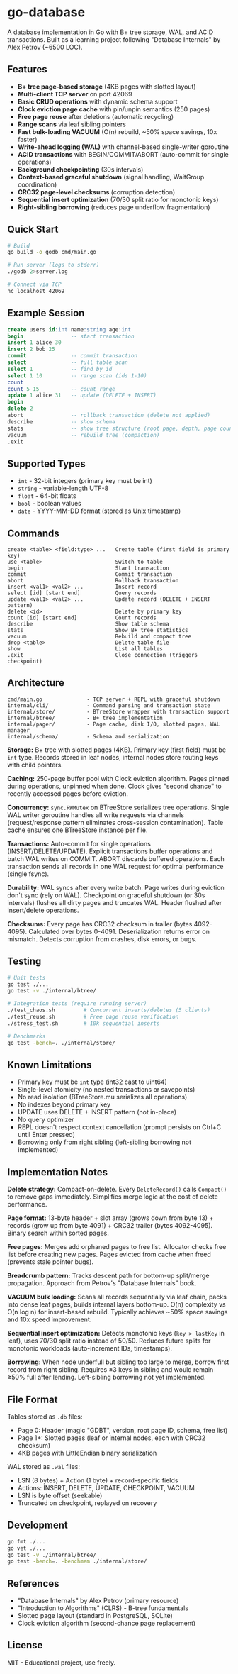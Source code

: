 # go-database

A database implementation in Go with B+ tree storage, WAL, and ACID transactions. Built as a learning project following "Database Internals" by Alex Petrov (~6500 LOC).

## Features

- **B+ tree page-based storage** (4KB pages with slotted layout)
- **Multi-client TCP server** on port 42069
- **Basic CRUD operations** with dynamic schema support
- **Clock eviction page cache** with pin/unpin semantics (250 pages)
- **Free page reuse** after deletions (automatic recycling)
- **Range scans** via leaf sibling pointers
- **Fast bulk-loading VACUUM** (O(n) rebuild, ~50% space savings, 10x faster)
- **Write-ahead logging (WAL)** with channel-based single-writer goroutine
- **ACID transactions** with BEGIN/COMMIT/ABORT (auto-commit for single operations)
- **Background checkpointing** (30s intervals)
- **Context-based graceful shutdown** (signal handling, WaitGroup coordination)
- **CRC32 page-level checksums** (corruption detection)
- **Sequential insert optimization** (70/30 split ratio for monotonic keys)
- **Right-sibling borrowing** (reduces page underflow fragmentation)

## Quick Start

```bash
# Build
go build -o godb cmd/main.go

# Run server (logs to stderr)
./godb 2>server.log

# Connect via TCP
nc localhost 42069
```

## Example Session

```sql
create users id:int name:string age:int
begin               -- start transaction
insert 1 alice 30
insert 2 bob 25
commit              -- commit transaction
select              -- full table scan
select 1            -- find by id
select 1 10         -- range scan (ids 1-10)
count
count 5 15          -- count range
update 1 alice 31   -- update (DELETE + INSERT)
begin
delete 2
abort               -- rollback transaction (delete not applied)
describe            -- show schema
stats               -- show tree structure (root page, depth, page count)
vacuum              -- rebuild tree (compaction)
.exit
```

## Supported Types

- `int` - 32-bit integers (primary key must be int)
- `string` - variable-length UTF-8
- `float` - 64-bit floats
- `bool` - boolean values
- `date` - YYYY-MM-DD format (stored as Unix timestamp)

## Commands

```
create <table> <field:type> ...   Create table (first field is primary key)
use <table>                       Switch to table
begin                             Start transaction
commit                            Commit transaction
abort                             Rollback transaction
insert <val1> <val2> ...          Insert record
select [id] [start end]           Query records
update <val1> <val2> ...          Update record (DELETE + INSERT pattern)
delete <id>                       Delete by primary key
count [id] [start end]            Count records
describe                          Show table schema
stats                             Show B+ tree statistics
vacuum                            Rebuild and compact tree
drop <table>                      Delete table file
show                              List all tables
.exit                             Close connection (triggers checkpoint)
```

## Architecture

```
cmd/main.go              - TCP server + REPL with graceful shutdown
internal/cli/            - Command parsing and transaction state
internal/store/          - BTreeStore wrapper with transaction support
internal/btree/          - B+ tree implementation
internal/pager/          - Page cache, disk I/O, slotted pages, WAL manager
internal/schema/         - Schema and serialization
```

**Storage:** B+ tree with slotted pages (4KB). Primary key (first field) must be `int` type. Records stored in leaf nodes, internal nodes store routing keys with child pointers.

**Caching:** 250-page buffer pool with Clock eviction algorithm. Pages pinned during operations, unpinned when done. Clock gives "second chance" to recently accessed pages before eviction.

**Concurrency:** `sync.RWMutex` on BTreeStore serializes tree operations. Single WAL writer goroutine handles all write requests via channels (request/response pattern eliminates cross-session contamination). Table cache ensures one BTreeStore instance per file.

**Transactions:** Auto-commit for single operations (INSERT/DELETE/UPDATE). Explicit transactions buffer operations and batch WAL writes on COMMIT. ABORT discards buffered operations. Each transaction sends all records in one WAL request for optimal performance (single fsync).

**Durability:** WAL syncs after every write batch. Page writes during eviction don't sync (rely on WAL). Checkpoint on graceful shutdown (or 30s intervals) flushes all dirty pages and truncates WAL. Header flushed after insert/delete operations.

**Checksums:** Every page has CRC32 checksum in trailer (bytes 4092-4095). Calculated over bytes 0-4091. Deserialization returns error on mismatch. Detects corruption from crashes, disk errors, or bugs.

## Testing

```bash
# Unit tests
go test ./...
go test -v ./internal/btree/

# Integration tests (require running server)
./test_chaos.sh         # Concurrent inserts/deletes (5 clients)
./test_reuse.sh         # Free page reuse verification
./stress_test.sh        # 10k sequential inserts

# Benchmarks
go test -bench=. ./internal/store/
```

## Known Limitations

- Primary key must be `int` type (int32 cast to uint64)
- Single-level atomicity (no nested transactions or savepoints)
- No read isolation (BTreeStore.mu serializes all operations)
- No indexes beyond primary key
- UPDATE uses DELETE + INSERT pattern (not in-place)
- No query optimizer
- REPL doesn't respect context cancellation (prompt persists on Ctrl+C until Enter pressed)
- Borrowing only from right sibling (left-sibling borrowing not implemented)

## Implementation Notes

**Delete strategy:** Compact-on-delete. Every `DeleteRecord()` calls `Compact()` to remove gaps immediately. Simplifies merge logic at the cost of delete performance.

**Page format:** 13-byte header + slot array (grows down from byte 13) + records (grow up from byte 4091) + CRC32 trailer (bytes 4092-4095). Binary search within sorted pages.

**Free pages:** Merges add orphaned pages to free list. Allocator checks free list before creating new pages. Pages evicted from cache when freed (prevents stale pointer bugs).

**Breadcrumb pattern:** Tracks descent path for bottom-up split/merge propagation. Approach from Petrov's "Database Internals" book.

**VACUUM bulk loading:** Scans all records sequentially via leaf chain, packs into dense leaf pages, builds internal layers bottom-up. O(n) complexity vs O(n log n) for insert-based rebuild. Typically achieves ~50% space savings and 10x speed improvement.

**Sequential insert optimization:** Detects monotonic keys (`key > lastKey` in leaf), uses 70/30 split ratio instead of 50/50. Reduces future splits for monotonic workloads (auto-increment IDs, timestamps).

**Borrowing:** When node underfull but sibling too large to merge, borrow first record from right sibling. Requires ≥3 keys in sibling and would remain ≥50% full after lending. Left-sibling borrowing not yet implemented.

## File Format

Tables stored as `.db` files:
- Page 0: Header (magic "GDBT", version, root page ID, schema, free list)
- Page 1+: Slotted pages (leaf or internal nodes, each with CRC32 checksum)
- 4KB pages with LittleEndian binary serialization

WAL stored as `.wal` files:
- LSN (8 bytes) + Action (1 byte) + record-specific fields
- Actions: INSERT, DELETE, UPDATE, CHECKPOINT, VACUUM
- LSN is byte offset (seekable)
- Truncated on checkpoint, replayed on recovery

## Development

```bash
go fmt ./...
go vet ./...
go test -v ./internal/btree/
go test -bench=. -benchmem ./internal/store/
```

## References

- "Database Internals" by Alex Petrov (primary resource)
- "Introduction to Algorithms" (CLRS) - B-tree fundamentals
- Slotted page layout (standard in PostgreSQL, SQLite)
- Clock eviction algorithm (second-chance page replacement)

## License

MIT - Educational project, use freely.

